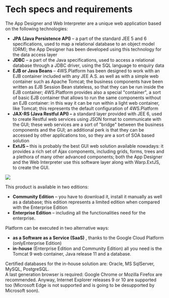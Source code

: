 # Tech specs and requirements

The App Designer and Web Interpreter are a unique web application based on the following technologies:

* **JPA (Java Persistence API)** – a part of the standard JEE 5 and 6 specifications, used to map a relational database to an object model (ORM); the App Designer has been developed using this technology for the data access layer
* **JDBC**  – a part of the Java specifications, used to access a relational database through a JDBC driver, using the SQL language to enquiry data
* **EJB or Java Beans** – 4WS.Platform has been designed to work with an EJB container included with any JEE A.S. as well as with a simple web container such as Apache Tomcat; the business components have been written as EJB Session Bean stateless, so that they can be run inside the EJB container; 4WS.Platform provides also a special "container", a sort of basic EJB container that allows to run the same components without an EJB container: in this way it can be run within a light web container, like Tomcat; this represents the default configuration of 4WS.Platform
* **JAX-RS (Java Restful API) –** a standard layer provided with JEE 6, used to create Restful web services using JSON format to communicate with the GUI; these web services are a sort of "bridge" between the business components and the GUI; an additional perk is that they can be accessed by other applications too, so they are a sort of SOA based solution
* **ExtJS –** this is probably the best GUI web solution available nowadays: it provides a rich set of Ajax components, including grids, forms, trees and a plethora of many other advanced components; both the App Designer and the Web Interpreter use this software layer along with Warp.ExtJS, to create the GUI.

![](http://4wsplatform.org/wp-content/uploads/2018/02/arch.png)

This product is available in two editions:

* **Community Edition**  – you have to download it, install it manually as well as a database; this edition represents a limited edition when compared with the Enterprise Edition
* **Enterprise Edition**  – including all the functionalities need for the enterprise.

Platform can be executed in two alternative ways:

* **as a Software as a Service (SaaS)** , thanks to the Google Cloud Platform (onlyEnterprise Edition)
* **in-house**  (Enterprise Edition and Community Edition) all you need is the Tomcat 9 web container, Java release 11 and a database.

Certified databases for the in-house solution are: Oracle, MS SqlServer, MySQL, PostgreSQL.\
A last generation browser is required: Google Chrome or Mozilla Firefox are recommended. Anyway, Internet Explorer releases 9 or 10 are supported too (Microsoft Edge is not supported and is going to be desupported by Microsoft soon).
